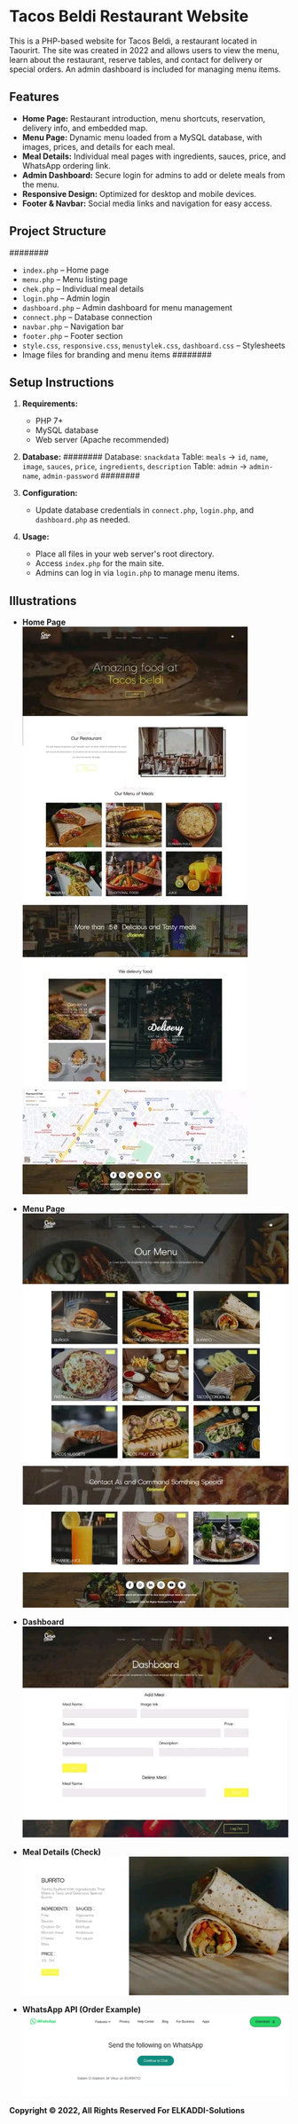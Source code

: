 # Tacos Beldi Restaurant Website

This is a PHP-based website for Tacos Beldi, a restaurant located in Taourirt. The site was created in 2022 and allows users to view the menu, learn about the restaurant, reserve tables, and contact for delivery or special orders. An admin dashboard is included for managing menu items.

## Features

- **Home Page:** Restaurant introduction, menu shortcuts, reservation, delivery info, and embedded map.
- **Menu Page:** Dynamic menu loaded from a MySQL database, with images, prices, and details for each meal.
- **Meal Details:** Individual meal pages with ingredients, sauces, price, and WhatsApp ordering link.
- **Admin Dashboard:** Secure login for admins to add or delete meals from the menu.
- **Responsive Design:** Optimized for desktop and mobile devices.
- **Footer & Navbar:** Social media links and navigation for easy access.

## Project Structure

########
- `index.php` – Home page
- `menu.php` – Menu listing page
- `chek.php` – Individual meal details
- `login.php` – Admin login
- `dashboard.php` – Admin dashboard for menu management
- `connect.php` – Database connection
- `navbar.php` – Navigation bar
- `footer.php` – Footer section
- `style.css`, `responsive.css`, `menustylek.css`, `dashboard.css` – Stylesheets
- Image files for branding and menu items
########

## Setup Instructions

1. **Requirements:**
   - PHP 7+
   - MySQL database
   - Web server (Apache recommended)

2. **Database:**
   ########
   Database: `snackdata`
   Table: `meals` → `id`, `name`, `image`, `sauces`, `price`, `ingredients`, `description`
   Table: `admin` → `admin-name`, `admin-password`
   ########

3. **Configuration:**
   - Update database credentials in `connect.php`, `login.php`, and `dashboard.php` as needed.

4. **Usage:**
   - Place all files in your web server's root directory.
   - Access `index.php` for the main site.
   - Admins can log in via `login.php` to manage menu items.

## Illustrations

- **Home Page**  
  ![Home](https://github.com/Mostapha-El-Kaddaoui/TacosBeldi-Restaurant-Menu-Management-JS-PHP-MYSQL/blob/main/home.png?raw=true)

- **Menu Page**  
  ![Menu](https://github.com/Mostapha-El-Kaddaoui/TacosBeldi-Restaurant-Menu-Management-JS-PHP-MYSQL/blob/main/menu.png?raw=true)

- **Dashboard**  
  ![Dashboard](https://github.com/Mostapha-El-Kaddaoui/TacosBeldi-Restaurant-Menu-Management-JS-PHP-MYSQL/blob/main/dashboard.png?raw=true)

- **Meal Details (Check)**  
  ![Check](https://github.com/Mostapha-El-Kaddaoui/TacosBeldi-Restaurant-Menu-Management-JS-PHP-MYSQL/blob/main/chek.png?raw=true)

- **WhatsApp API (Order Example)**  
  ![WhatsApp](https://github.com/Mostapha-El-Kaddaoui/TacosBeldi-Restaurant-Menu-Management-JS-PHP-MYSQL/blob/main/whatsapp.png?raw=true)


**Copyright © 2022, All Rights Reserved For ELKADDI-Solutions**
